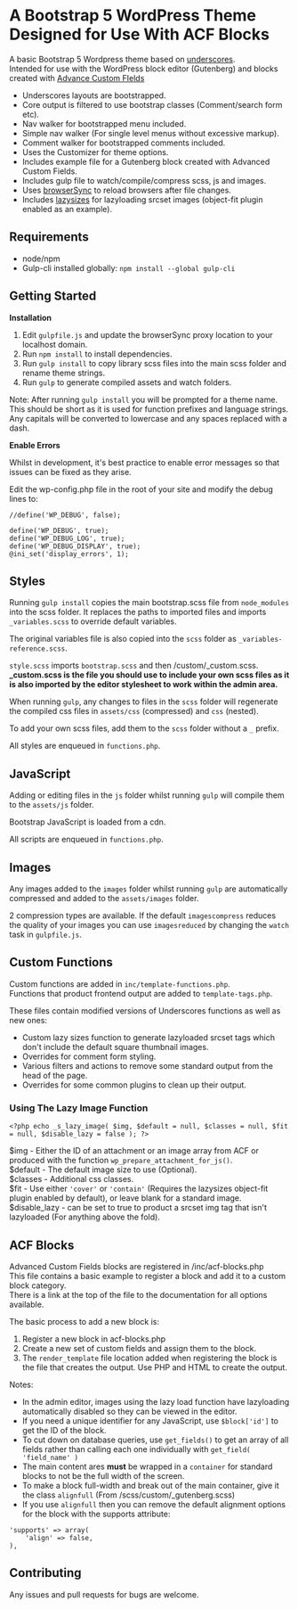 A Bootstrap 5 WordPress Theme Designed for Use With ACF Blocks
===

A basic Bootstrap 5 Wordpress theme based on [underscores](https://underscores.me/).  
Intended for use with the WordPress block editor (Gutenberg) and blocks created with [Advance Custom FIelds](https://www.advancedcustomfields.com/)

- Underscores layouts are bootstrapped.
- Core output is filtered to use bootstrap classes (Comment/search form etc).
- Nav walker for bootstrapped menu included.
- Simple nav walker (For single level menus without excessive markup).
- Comment walker for bootstrapped comments included.
- Uses the Customizer for theme options.
- Includes example file for a Gutenberg block created with Advanced Custom Fields.
- Includes gulp file to watch/compile/compress scss, js and images.
- Uses [browserSync](https://browsersync.io/) to reload browsers after file changes.
- Includes [lazysizes](https://github.com/aFarkas/lazysizes) for lazyloading srcset images (object-fit plugin enabled as an example).

## Requirements

 - node/npm
 - Gulp-cli installed globally: `npm install --global gulp-cli`
 

Getting Started
---------------

**Installation**

1. Edit `gulpfile.js` and update the browserSync proxy location to your localhost domain.
2. Run `npm install` to install dependencies.
3. Run `gulp install` to copy library scss files into the main scss folder and rename theme strings.
4. Run `gulp` to generate compiled assets and watch folders.

Note: After running `gulp install` you will be prompted for a theme name. This should be short as it is used for function prefixes and language strings.  
Any capitals will be converted to lowercase and any spaces replaced with a dash.

**Enable Errors**

Whilst in development, it's best practice to enable error messages so that issues can be fixed as they arise.

Edit the wp-config.php file in the root of your site and modify the debug lines to:


    //define('WP_DEBUG', false);
    
    define('WP_DEBUG', true);
    define('WP_DEBUG_LOG', true);
    define('WP_DEBUG_DISPLAY', true);
    @ini_set('display_errors', 1);


## Styles

Running `gulp install` copies the main bootstrap.scss file from `node_modules` into the scss folder. It replaces the paths to imported files and imports `_variables.scss` to override default variables.

The original variables file is also copied into the `scss` folder as `_variables-reference.scss`.

`style.scss` imports `bootstrap.scss` and then /custom/_custom.scss. **_custom.scss is the file you should use to include your own scss files as it is also imported by the editor stylesheet to work within the admin area.**

When running `gulp`, any changes to files in the `scss` folder will regenerate the compiled css files in `assets/css` (compressed) and `css` (nested).

To add your own scss files, add them to the `scss` folder without a `_` prefix.

All styles are enqueued in `functions.php`.

## JavaScript

Adding or editing files in the `js` folder whilst running `gulp` will compile them to the `assets/js` folder.

Bootstrap JavaScript is loaded from a cdn.

All scripts are enqueued in `functions.php`.

## Images

Any images added to the `images` folder whilst running `gulp` are automatically compressed and added to the `assets/images` folder.

2 compression types are available. If the default `imagescompress` reduces the quality of your images you can use `imagesreduced` by changing the `watch` task in `gulpfile.js`.

## Custom Functions

Custom functions are added in `inc/template-functions.php`.  
Functions that product frontend output are added to `template-tags.php`.

These files contain modified versions of Underscores functions as well as new ones:

- Custom lazy sizes function to generate lazyloaded srcset tags which don't include the default square thumbnail images.
- Overrides for comment form styling.
- Various filters and actions to remove some standard output from the head of the page.
- Overrides for some common plugins to clean up their output.

### Using The Lazy Image Function

`<?php echo _s_lazy_image( $img, $default = null, $classes = null, $fit = null, $disable_lazy = false ); ?>`

$img - Either the ID of an attachment or an image array from ACF or produced with the function `wp_prepare_attachment_for_js()`.  
$default - The default image size to use (Optional).  
$classes - Additional css classes.  
$fit - Use either `'cover'` or `'contain'` (Requires the lazysizes object-fit plugin enabled by default), or leave blank for a standard image.
$disable_lazy - can be set to true to product a srcset img tag that isn't lazyloaded (For anything above the fold).

## ACF Blocks

Advanced Custom Fields blocks are registered in /inc/acf-blocks.php  
This file contains a basic example to register a block and add it to a custom block category.  
There is a link at the top of the file to the documentation for all options available.

The basic process to add a new block is:

1. Register a new block in acf-blocks.php
2. Create a new set of custom fields and assign them to the block.
3. The `render_template` file location added when registering the block is the file that creates the output. Use PHP and HTML to create the output.

Notes: 

- In the admin editor, images using the lazy load function have lazyloading automatically disabled so they can be viewed in the editor.
- If you need a unique identifier for any JavaScript, use `$block['id']` to get the ID of the block.
- To cut down on database queries, use `get_fields()`  to get an array of all fields rather than calling each one individually with `get_field( 'field_name' )`
- The main content ares **must** be wrapped in a `container` for standard blocks to not be the full width of the screen.
- To make a block full-width and break out of the main container, give it the class `alignfull` (From /scss/custom/_gutenberg.scss)
- If you use `alignfull` then you can remove the default alignment options for the block with the supports attribute:

```
'supports' => array(
    'align' => false,
),
```

## Contributing

Any issues and pull requests for bugs are welcome.
